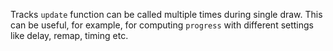 Tracks `update` function can be called multiple times during single draw. This can be useful, for example, for computing `progress` with different settings like delay, remap, timing etc.
